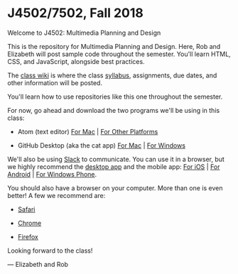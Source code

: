 # J4502/7502, Fall 2018
Welcome to J4502: Multimedia Planning and Design

This is the repository for Multimedia Planning and Design. Here, Rob and Elizabeth will post sample code throughout the semester. You'll learn HTML, CSS, and JavaScript, alongside best practices.

The [class wiki](https://github.com/j4502-fs18/class/wiki) is where the class [syllabus](https://github.com/j4502-fs18/class/wiki/Syllabus), assignments, due dates, and other information will be posted.

You'll learn how to use repositories like this one throughout the semester.

For now, go ahead and download the two programs we'll be using in this class:

* Atom (text editor) [For Mac](https://atom.io) | [For Other Platforms](https://github.com/atom/atom/releases/tag/v1.2.4)

* GitHub Desktop (aka the cat app) [For Mac](https://desktop.github.com) | [For Windows](https://desktop.github.com)

We'll also be using [Slack](https://j4502-ss17.slack.com/) to communicate. You can use it in a browser, but we highly recommend the [desktop app](https://slack.com/apps) and the mobile app: [For iOS](https://itunes.apple.com/us/app/slack-team-communication/id618783545?mt=8) | [For Android](https://play.google.com/store/apps/details?id=com.Slack&hl=en) | [For Windows Phone](https://www.microsoft.com/en-us/store/apps/slack-beta/9nblggh1jj9h).

You should also have a browser on your computer. More than one is even better! A few we recommend are:

* [Safari](https://support.apple.com/en-us/HT204416)

* [Chrome](https://www.google.com/chrome/browser/desktop/)

* [Firefox](https://www.mozilla.org/en-US/firefox/new/?product=firefox-3.6.8&os=osx%E3%80%88=en-US)

Looking forward to the class!  

— Elizabeth and Rob
